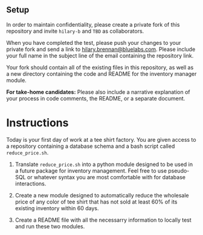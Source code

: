 ## Setup

In order to maintain confidentiality, please create a private fork of this repository and invite `hilary-b` and `TBD` as collaborators. 

When you have completed the test, please push your changes to your private fork and send a link to hilary.brennan@bluelabs.com. Please include your full name in the subject line of the email containing the repository link. 

Your fork should contain all of the existing files in this repository, as well as a new directory containing the code and README for the inventory manager module.

<b>For take-home candidates:</b> Please also include a narrative explanation of your process in code comments, the README, or a separate document. 

# Instructions

Today is your first day of work at a tee shirt factory. You are given access to a repository containing a database schema and a bash script called `reduce_price.sh`. 

1. Translate `reduce_price.sh` into a python module designed to be used in a future package for inventory management. Feel free to use pseudo-SQL or whatever syntax you are most comfortable with for database interactions. 

2. Create a new module designed to automatically reduce the wholesale price of any color of tee shirt that has not sold at least 60% of its existing inventory within 60 days. 

3. Create a README file with all the necessarry information to locally test and run these two modules. 
